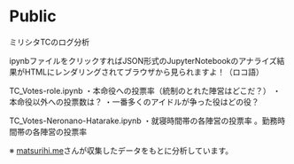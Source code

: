 # Public
ミリシタTCのログ分析

ipynbファイルをクリックすればJSON形式のJupyterNotebookのアナライズ結果がHTMLにレンダリングされてブラウザから見られますよ！（ロコ語）

TC_Votes-role.ipynb
・本命役への投票率（統制のとれた陣営はどこだ？）
・本命役以外への投票数は？
・一番多くのアイドルが争った役はどの役？

TC_Votes-Neronano-Hatarake.ipynb
・就寝時間帯の各陣営の投票率
。勤務時間帯の各陣営の投票率


※ [matsurihi.me](https://twitter.com/matsurihi_me)さんが収集したデータをもとに分析しています。
